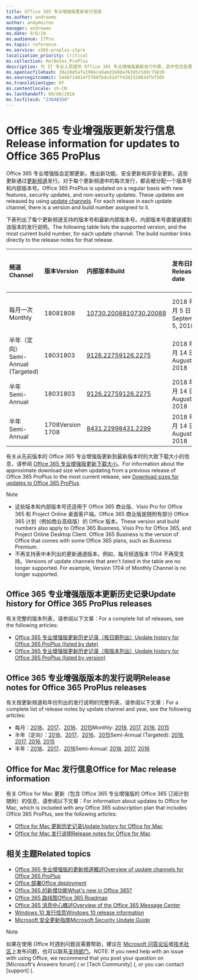 ```yaml
---
title: Office 365 专业增强版更新发行信息
ms.author: andrewmo
author: andymosten
manager: andrewmo
ms.date: 9/6/18
ms.audience: ITPro
ms.topic: reference
ms.service: o365-proplus-itpro
localization_priority: Critical
ms.collection: RelNotes_ProPlus
description: 为 IT 专业人员提供 Office 365 专业增强版最新发行列表，其中包含各更新频道和发行说明链接以及更新历史记录
ms.openlocfilehash: 38a10d5afa1996ca9abd1680a76395c5d8c75030
ms.sourcegitcommit: 54d6714d1475760fbdc61dff43d252883dfbf505
ms.translationtype: HT
ms.contentlocale: zh-CN
ms.lasthandoff: 09/06/2018
ms.locfileid: "23848350"
---
```

# <a name="release-information-for-updates-to-office-365-proplus"></a><span data-ttu-id="da4f1-103">Office 365 专业增强版更新发行信息</span><span class="sxs-lookup"><span data-stu-id="da4f1-103">Release information for updates to Office 365 ProPlus</span></span>

<span data-ttu-id="da4f1-p101">Office 365 专业增强版会定期更新，推出新功能、安全更新和非安全更新。这些更新通过[更新频道](https://docs.microsoft.com/DeployOffice/overview-of-update-channels-for-office-365-proplus)发行。对于每个更新频道中的每次发行，都会被分配一个版本号和内部版本号。</span><span class="sxs-lookup"><span data-stu-id="da4f1-p101">Office 365 ProPlus is updated on a regular basis with new features, security updates, and non-security updates. These updates are released by using [update channels](https://docs.microsoft.com/DeployOffice/overview-of-update-channels-for-office-365-proplus). For each release in each update channel, there is a version and build number assigned to it.</span></span> 

<span data-ttu-id="da4f1-p102">下表列出了每个更新频道支持的版本号和最新内部版本号。内部版本号直接链接到该版本的发行说明。</span><span class="sxs-lookup"><span data-stu-id="da4f1-p102">The following table lists the supported version, and the most current build number, for each update channel. The build number links directly to the release notes for that release.</span></span> 

  
|<span data-ttu-id="da4f1-109">**频道**</span><span class="sxs-lookup"><span data-stu-id="da4f1-109">**Channel**</span></span>|<span data-ttu-id="da4f1-110">**版本**</span><span class="sxs-lookup"><span data-stu-id="da4f1-110">**Version**</span></span>|<span data-ttu-id="da4f1-111">**内部版本**</span><span class="sxs-lookup"><span data-stu-id="da4f1-111">**Build**</span></span>|<span data-ttu-id="da4f1-112">**发布日期**</span><span class="sxs-lookup"><span data-stu-id="da4f1-112">**Release date**</span></span>|<span data-ttu-id="da4f1-113">**之前支持的版本**</span><span class="sxs-lookup"><span data-stu-id="da4f1-113">**Version supported until**</span></span>|
|:-----|:-----|:-----|:-----|:-----|
|<span data-ttu-id="da4f1-114">每月一次</span><span class="sxs-lookup"><span data-stu-id="da4f1-114">Monthly</span></span>  <br/> |<span data-ttu-id="da4f1-115">1808</span><span class="sxs-lookup"><span data-stu-id="da4f1-115">1808</span></span>  <br/> |[<span data-ttu-id="da4f1-116">10730.20088</span><span class="sxs-lookup"><span data-stu-id="da4f1-116">10730.20088</span></span>](monthly-channel-2018.md#version-1808-september-5)  <br/> | <span data-ttu-id="da4f1-117">2018 年 9 月 5 日</span><span class="sxs-lookup"><span data-stu-id="da4f1-117">September 5, 2018</span></span>  <br/> |<span data-ttu-id="da4f1-118">版本 1809 已发布</span><span class="sxs-lookup"><span data-stu-id="da4f1-118">Version 1808 is released</span></span> <br/>|
|<span data-ttu-id="da4f1-119">半年（定向）</span><span class="sxs-lookup"><span data-stu-id="da4f1-119">Semi-Annual (Targeted)</span></span>  <br/> |<span data-ttu-id="da4f1-120">1803</span><span class="sxs-lookup"><span data-stu-id="da4f1-120">1803</span></span>  <br/> |[<span data-ttu-id="da4f1-121">9126.2275</span><span class="sxs-lookup"><span data-stu-id="da4f1-121">9126.2275</span></span>](semi-annual-channel-targeted-2018.md#version-1803-august-14)  <br/> | <span data-ttu-id="da4f1-122">2018 年 8 月 14 日</span><span class="sxs-lookup"><span data-stu-id="da4f1-122">August 14, 2018</span></span>  <br/> | <span data-ttu-id="da4f1-123">2018 年 9 月 11 日</span><span class="sxs-lookup"><span data-stu-id="da4f1-123">September 11, 2018</span></span> <br/>|
|<span data-ttu-id="da4f1-124">半年</span><span class="sxs-lookup"><span data-stu-id="da4f1-124">Semi-Annual</span></span> <br/> |<span data-ttu-id="da4f1-125">1803</span><span class="sxs-lookup"><span data-stu-id="da4f1-125">1803</span></span>  <br/> | [<span data-ttu-id="da4f1-126">9126.2275</span><span class="sxs-lookup"><span data-stu-id="da4f1-126">9126.2275</span></span>](semi-annual-channel-2018.md#version-1803-august-14) <br/> | <span data-ttu-id="da4f1-127">2018 年 8 月 14 日</span><span class="sxs-lookup"><span data-stu-id="da4f1-127">August 14, 2018</span></span>  <br/> | <span data-ttu-id="da4f1-128">2019 年 9 月 10日</span><span class="sxs-lookup"><span data-stu-id="da4f1-128">September 10, 2019</span></span> <br/>|
|<span data-ttu-id="da4f1-129">半年</span><span class="sxs-lookup"><span data-stu-id="da4f1-129">Semi-Annual</span></span> <br/> |<span data-ttu-id="da4f1-130">1708</span><span class="sxs-lookup"><span data-stu-id="da4f1-130">Version 1708</span></span>  <br/> |[<span data-ttu-id="da4f1-131">8431.2299</span><span class="sxs-lookup"><span data-stu-id="da4f1-131">8431.2299</span></span>](semi-annual-channel-2018.md#version-1708-august-14)  <br/> | <span data-ttu-id="da4f1-132">2018 年 8 月 14 日</span><span class="sxs-lookup"><span data-stu-id="da4f1-132">August 14, 2018</span></span>  <br/> | <span data-ttu-id="da4f1-133">2019 年 3 月 12 日</span><span class="sxs-lookup"><span data-stu-id="da4f1-133">March 12, 2019</span></span> <br/>|

<span data-ttu-id="da4f1-134">有关从先前版本的 Office 365 专业增强版更新到最新版本时的大致下载大小的信息，请参阅 [Office 365 专业增强版更新下载大小](download-sizes-office365-proplus-updates.md)。</span><span class="sxs-lookup"><span data-stu-id="da4f1-134">For information about the approximate download size when updating from a previous release of Office 365 ProPlus to the most current release, see [Download sizes for updates to Office 365 ProPlus](download-sizes-office365-proplus-updates.md).</span></span>

> [!NOTE]
> - <span data-ttu-id="da4f1-p103">这些版本和内部版本号还适用于 Office 365 商业版、Visio Pro for Office 365 和 Project Online 桌面客户端。Office 365 商业版是随附有部分 Office 365 计划（例如商业高级版）的 Office 版本。</span><span class="sxs-lookup"><span data-stu-id="da4f1-p103">These version and build numbers also apply to Office 365 Business, Visio Pro for Office 365, and Project Online Desktop Client. Office 365 Business is the version of Office that comes with some Office 365 plans, such as Business Premium.</span></span>
> - <span data-ttu-id="da4f1-p104">不再支持表中未列出的更新通道版本。例如，每月频道版本 1704 不再受支持。</span><span class="sxs-lookup"><span data-stu-id="da4f1-p104">Versions of update channels that aren't listed in the table are no longer supported. For example, Version 1704 of Monthly Channel is no longer supported.</span></span> 


## <a name="update-history-for-office-365-proplus-releases"></a><span data-ttu-id="da4f1-139">Office 365 专业增强版版本更新历史记录</span><span class="sxs-lookup"><span data-stu-id="da4f1-139">Update history for Office 365 ProPlus releases</span></span>

<span data-ttu-id="da4f1-140">有关完整的版本列表，请参阅以下文章：</span><span class="sxs-lookup"><span data-stu-id="da4f1-140">For a complete list of releases, see the following articles:</span></span>
 - [<span data-ttu-id="da4f1-141">Office 365 专业增强版更新历史记录（按日期列出）</span><span class="sxs-lookup"><span data-stu-id="da4f1-141">Update history for Office 365 ProPlus (listed by date)</span></span>](update-history-office365-proplus-by-date.md)
 - [<span data-ttu-id="da4f1-142">Office 365 专业增强版更新历史记录（按版本列出）</span><span class="sxs-lookup"><span data-stu-id="da4f1-142">Update history for Office 365 ProPlus (listed by version)</span></span>](update-history-office365-proplus-by-version.md)

## <a name="release-notes-for-office-365-proplus-releases"></a><span data-ttu-id="da4f1-143">Office 365 专业增强版版本的发行说明</span><span class="sxs-lookup"><span data-stu-id="da4f1-143">Release notes for Office 365 ProPlus releases</span></span>

<span data-ttu-id="da4f1-144">有关按更新频道和年份列出的发行说明的完整列表，请参阅以下文章：</span><span class="sxs-lookup"><span data-stu-id="da4f1-144">For a complete list of release notes by update channel and year, see the following articles:</span></span>
 - <span data-ttu-id="da4f1-145">每月：[2018](monthly-channel-2018.md)、[2017](monthly-channel-2017.md)、[2016](monthly-channel-2016.md)、[2015](monthly-channel-2015.md)</span><span class="sxs-lookup"><span data-stu-id="da4f1-145">Monthly: [2018](monthly-channel-2018.md), [2017](monthly-channel-2017.md), [2016](monthly-channel-2016.md), [2015](monthly-channel-2015.md)</span></span>
 - <span data-ttu-id="da4f1-146">半年（定向）：[2018](semi-annual-channel-targeted-2018.md)、[2017](semi-annual-channel-targeted-2017.md)、[2016](semi-annual-channel-targeted-2016.md)、[2015](semi-annual-channel-targeted-2015.md)</span><span class="sxs-lookup"><span data-stu-id="da4f1-146">Semi-Annual (Targeted): [2018](semi-annual-channel-targeted-2018.md), [2017](semi-annual-channel-targeted-2017.md), [2016](semi-annual-channel-targeted-2016.md), [2015](semi-annual-channel-targeted-2015.md)</span></span>
 - <span data-ttu-id="da4f1-147">半年：[2018](semi-annual-channel-2018.md)、[2017](semi-annual-channel-2017.md)、[2016](semi-annual-channel-2016.md)</span><span class="sxs-lookup"><span data-stu-id="da4f1-147">Semi-Annual: [2018](semi-annual-channel-2018.md), [2017](semi-annual-channel-2017.md), [2016](semi-annual-channel-2016.md)</span></span>

## <a name="office-for-mac-release-information"></a><span data-ttu-id="da4f1-148">Office for Mac 发行信息</span><span class="sxs-lookup"><span data-stu-id="da4f1-148">Office for Mac release information</span></span>

<span data-ttu-id="da4f1-149">有关 Office for Mac 更新（包含 Office 365 专业增强版的 Office 365 订阅计划随附）的信息，请参阅以下文章：</span><span class="sxs-lookup"><span data-stu-id="da4f1-149">For information about updates to Office for Mac, which is included with any Office 365 subscription plan that includes Office 365 ProPlus, see the following articles:</span></span>
 - [<span data-ttu-id="da4f1-150">Office for Mac 更新历史记录</span><span class="sxs-lookup"><span data-stu-id="da4f1-150">Update history for Office for Mac</span></span>](update-history-office-for-mac.md)
 - [<span data-ttu-id="da4f1-151">Office for Mac 发行说明</span><span class="sxs-lookup"><span data-stu-id="da4f1-151">Release notes for Office for Mac</span></span>](release-notes-office-for-mac.md)


## <a name="related-topics"></a><span data-ttu-id="da4f1-152">相关主题</span><span class="sxs-lookup"><span data-stu-id="da4f1-152">Related topics</span></span>

- [<span data-ttu-id="da4f1-153">Office 365 专业增强版的更新频道概述</span><span class="sxs-lookup"><span data-stu-id="da4f1-153">Overview of update channels for Office 365 ProPlus</span></span>](https://docs.microsoft.com/DeployOffice/overview-of-update-channels-for-office-365-proplus)
- [<span data-ttu-id="da4f1-154">Office 部署</span><span class="sxs-lookup"><span data-stu-id="da4f1-154">Office deployment</span></span>](https://docs.microsoft.com/deployoffice/)
- [<span data-ttu-id="da4f1-155">Office 365 的新增功能</span><span class="sxs-lookup"><span data-stu-id="da4f1-155">What's new in Office 365?</span></span>](https://support.office.com/article/95c8d81d-08ba-42c1-914f-bca4603e1426)
- [<span data-ttu-id="da4f1-156">Office 365 路线图</span><span class="sxs-lookup"><span data-stu-id="da4f1-156">Office 365 Roadmap</span></span>](https://products.office.com/business/office-365-roadmap)
- [<span data-ttu-id="da4f1-157">Office 365 消息中心概述</span><span class="sxs-lookup"><span data-stu-id="da4f1-157">Overview of the Office 365 Message Center</span></span>](https://support.office.com/article/38fb3333-bfcc-4340-a37b-deda509c2093)
- [<span data-ttu-id="da4f1-158">Windows 10 发行信息</span><span class="sxs-lookup"><span data-stu-id="da4f1-158">Windows 10 release information</span></span>](https://www.microsoft.com/itpro/windows-10/release-information)
- [<span data-ttu-id="da4f1-159">Microsoft 安全更新指南</span><span class="sxs-lookup"><span data-stu-id="da4f1-159">Microsoft Security Update Guide</span></span>](https://portal.msrc.microsoft.com/)

> [!NOTE]
> <span data-ttu-id="da4f1-160">如果在使用 Office 时遇到问题且需要帮助，建议在 [Microsoft 问答论坛](https://answers.microsoft.com/)或[技术社区](https://techcommunity.microsoft.com/)上发布问题，也可以联系[支持部门](https://support.microsoft.com/contactus)。</span><span class="sxs-lookup"><span data-stu-id="da4f1-160">NOTE: If you need help with an issue with using Office, we recommend that you post your question on [Microsoft's Answers forum] ([](https://answers.microsoft.com/) or [Tech Community] ([](https://techcommunity.microsoft.com/), or you can contact [support] ([](https://support.microsoft.com/contactus).</span></span>
